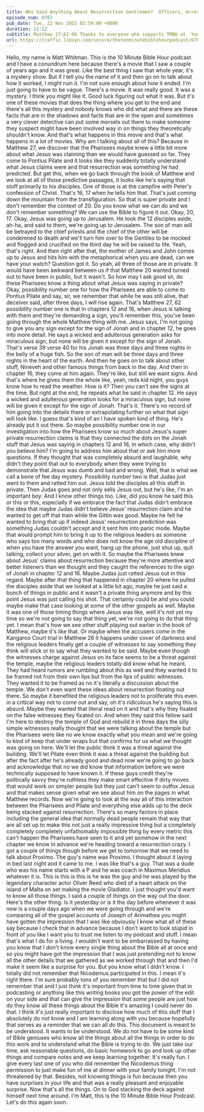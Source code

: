 ```yaml
---
title: Who Said Anything About Resurrection Gentlemen?  Officers, Arrest These Men!
episode_num: 0767
pub_date: Tue, 22 Nov 2022 02:59:00 +0000
duration: 11:12
subtitle: Matthew 27:62-66 Thanks to everyone who supports TMBH at  You're the reason we can all do this together!  Music written and performed by 
url: https://traffic.libsyn.com/secure/thetenminutebiblehourpodcast/0767_-_Who_Said_Anything_About_Resurrection_Gentlemen__Officers_Arrest_These_Men.mp3
---
```


 Hello, my name is Matt Whitman. This is the 10 Minute Bible Hour podcast and I have a conundrum here because there's a movie that I saw a couple of years ago and it was great. Like the best thing I saw that whole year, it's a mystery show. But if I tell you the name of it and then go on to talk about how it worked, I might ruin it. I'm not sure enough about how it ended. I'm just going to have to be vague. There's a movie. It was really good. It was a mystery. I think you might like it. Good luck figuring out what it was. But it's one of these movies that does the thing where you get to the end and there's all this mystery and nobody knows who did what and there are these facts that are in the shadows and facts that are in the open and sometimes a very clever detective can put some morsels out there to make someone they suspect might have been involved way in on things they theoretically shouldn't know. And that's what happens in this movie and that's what happens in a lot of movies. Why am I talking about all of this? Because in Matthew 27, we discover that the Pharisees maybe knew a little bit more about what Jesus was claiming than we would have guessed so far. They come to Pontius Pilate and it looks like they suddenly totally understand what Jesus claims were and that resurrection was something he had predicted. But get this, when we go back through the book of Matthew and we look at all of those predictive passages, it looks like he's saying that stuff primarily to his disciples. One of those is at the campfire with Peter's confession of Christ. That's 16, 17 when he tells him that. That's just coming down the mountain from the transfiguration. So that is super private and I don't remember the context of 20. Do you know what we can do and we don't remember something? We can use the Bible to figure it out. Okay, 20, 17. Okay, Jesus was going up to Jerusalem. He took the 12 disciples aside, ah-ha, and said to them, we're going up to Jerusalem. The son of man will be betrayed to the chief priests and the chief of the other will be condemned to death and we'll turn him over to the Gentiles to be mocked and flogged and crucified on the third day he will be raised to life. Yeah, that's right. And then right after that, the mother of James and John comes up to Jesus and hits him with the metaphorical when you are dead, can we have your watch? Question got it. So yeah, all three of those are in private. It would have been awkward between us if that Matthew 20 wanted turned out to have been in public, but it wasn't. So how may I ask good sir, do these Pharisees know a thing about what Jesus was saying in private? Okay, possibility number one for how the Pharisees are able to come to Pontius Pilate and say, sir, we remember that while he was still alive, that deceiver said, after three days, I will rise again. That's Matthew 27, 62 possibility number one is that in chapters 12 and 16, when Jesus is talking with them and they're demanding a sign, you'll remember this, you've been going through the whole Matthew thing with me. Jesus says, I'm not going to give you any sign except for the sign of Jonah and in chapter 12, he goes into more detail. He says a wicked and adulterous generation asks for miraculous sign, but none will be given it except for the sign of Jonah. That's verse 39 verse 40 for his Jonah was three days and three nights in the belly of a huge fish. So the son of man will be three days and three nights in the heart of the earth. And then he goes on to talk about other stuff, Nineveh and other famous things from back in the day. And then in chapter 16, they come at him again. They're like, but still we want signs. And that's where he gives them the whole like, yeah, reds kid night, you guys know how to read the weather. How is it? Then you can't see the signs at the time. But right at the end, he repeats what he said in chapter 12. He says a wicked and adulterous generation looks for a miraculous sign, but none will be given it except for the sign of Jonah. That's it. There's no record of him going into the details there or extrapolating further on what that sign will look like. I guess that's kind of an I have spoken kind of thing. He's already put it out there. So maybe possibility number one in our investigation into how the Pharisees know so much about Jesus's super private resurrection claims is that they connected the dots on the Jonah stuff that Jesus was saying in chapters 12 and 16, in which case, why didn't you believe him? I'm going to address him about that or ask him more questions. If they thought that was completely absurd and laughable, why didn't they point that out to everybody when they were trying to demonstrate that Jesus was dumb and bad and wrong. Well, that is what we call a bone of fee day mystery. Possibility number two is that Judas just went to them and ratted him out. Jesus told the disciples all this stuff in private. Then Judas goes and not only sells Jesus out, but he's like, I'm an important boy. And I know other things too. Like, did you know he said this or this or this, especially if we embrace the fact that Judas didn't embrace the idea that maybe Judas didn't believe Jesus' resurrection claim and he wanted to get off that train while the Gittin was good. Maybe he felt he wanted to bring that up if indeed Jesus' resurrection prediction was something Judas couldn't accept and it sent him into panic mode. Maybe that would prompt him to bring it up to the religious leaders as someone who says too many words and who does not know the age old discipline of when you have the answer you want, hang up the phone, just shut up, quit talking, collect your silver, get on with it. So maybe the Pharisees knew about Jesus' claims about resurrection because they're more attentive and better listeners than we thought and they caught the references to the sign of Jonah in chapter 12 and 16. Maybe Judas just ratted Jesus out in this regard. Maybe after that thing that happened in chapter 20 where he pulled the disciples aside that we looked at a little bit ago, maybe he just said a bunch of things in public and it wasn't a private thing anymore and by this point Jesus was just calling his shot. That certainly could be and you could maybe make that case looking at some of the other gospels as well. Maybe it was one of those timing things where Jesus was like, well it's not yet my time so we're not going to say that thing yet, we're not going to do that thing yet. I mean that's how we see other stuff playing out earlier in the book of Matthew, maybe it's like that. Or maybe when the accusers come in the Kangaroo Court trial in Matthew 26 it happens under cover of darkness and the religious leaders finally get a couple of witnesses to say something they think will stick or to say what they wanted to be said. Maybe even though the witnesses charge against Jesus on its face seems to be a threat against the temple, maybe the religious leaders totally did know what he meant. They had heard rumors are rumbling about this as well and they wanted it to be framed not from their own lips but from the lips of public witnesses. They wanted it to be framed as no it's literally a discussion about the temple. We don't even want these ideas about resurrection floating out there. So maybe it benefited the religious leaders not to proliferate this even in a critical way not to come out and say, oh it's ridiculous he's saying this is absurd. Maybe they wanted that literal read on it and that's why they fixated on the false witnesses they fixated on. And when they said this fellow said I'm here to destroy the temple of God and rebuild it in three days the silly simple witnesses really thought that we were talking about the temple but the Pharisees were like no we know exactly what you mean and we're going to kind of keep that under wraps but that confirms for us what we thought was going on here. We'll let the public think it was a threat against the building. We'll let Pilate even think it was a threat against the building but after the fact after he's already good and dead now we're going to go back and acknowledge that no we did know that information before we were technically supposed to have known it. If these guys credit they're politically savvy they're ruthless they make smart effective if dirty moves that would work on simpler people but they just can't seem to outfox Jesus and that makes sense given what we see about him on the pages in what Matthew records. Now we're going to look at the way all of this interaction between the Pharisees and Pilate and everything else adds up to the deck being stacked against resurrection. There's so many factors in place including the general idea that normally dead people remain that way that are all set up to make this not just a really impressive thing but a completely completely completely unfathomably impossible thing by every metric this can't happen the Pharisees have seen to it and yet somehow in the next chapter we know in advance we're heading toward a resurrection crazy. I got a couple of things though before we get to tomorrow that we need to talk about Proximo. The guy's name was Proximo. I thought about it laying in bed last night and it came to me. I was like that's a guy. That was a dude who was his name starts with a P and he was coach in Maximus Meridius whatever it is. This is this is this is he was the guy and he was played by the legendary character actor Oliver Reed who died of a heart attack on the island of Malta on set making the movie Gladiator. I just thought you'd want to know all those things. I said a couple of things on the way out the door. Here's the other thing. Is it yesterday or is it the day before whenever it was now is a couple days ago when we were going through and we're comparing all of the gospel accounts of Joseph of Arimathea you might have gotten the impression that I was like obviously I know what all of these say because I check that in advance because I don't want to look stupid in front of you like I want you to trust me listen to my podcast and stuff. I mean that's what I do for a living. I wouldn't want to be embarrassed by having you know that I don't know every single thing about the Bible all at once and so you might have got the impression that I was just pretending not to know all the other details that we gathered as we worked through that and then I'd make it seem like a surprise for you. But you know what I didn't know. I totally did not remember that Nicodemus participated in this. I mean it's right there. I'm sure probably tons of you remember that but I did not remember that and I just think it's important from time to time given that in podcasting or anything like this writing books you got the power of the edit on your side and that can give the impression that some people are just how do they know all these things about the Bible it's amazing I could never do that. I think it's just really important to disclose how much of this stuff that I absolutely do not know and I am learning along with you because hopefully that serves as a reminder that we can all do this. This document is meant to be understood. It wants to be understood. We do not have to be some kind of Bible geniuses who know all the things about all the things in order to do this work and to understand what the Bible is trying to do. We just take our time, ask reasonable questions, do basic homework to go and look up other things and compare notes and we keep learning together. It's really fun. I give every last one of you who did remember the Nicodemus thing permission to just make fun of me at dinner with your family tonight. I'm not threatened by that. Besides, not knowing things is fun because then you have surprises in your life and that was a really pleasant and enjoyable surprise. Now that's all the things. On to God stacking the deck against himself next time around. I'm Matt, this is the 10 Minute Bible Hour Podcast. Let's do this again soon.